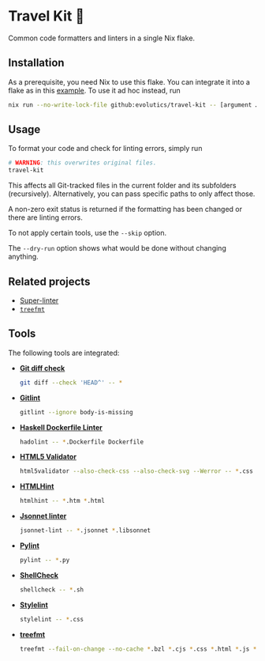 # Travel Kit 💼

Common code formatters and linters in a single Nix flake.

## Installation

As a prerequisite, you need Nix to use this flake. You can integrate it into a
flake as in this [example](example/flake.nix). To use it ad hoc instead, run

```bash
nix run --no-write-lock-file github:evolutics/travel-kit -- [argument …]
```

## Usage

To format your code and check for linting errors, simply run

```bash
# WARNING: this overwrites original files.
travel-kit
```

This affects all Git-tracked files in the current folder and its subfolders
(recursively). Alternatively, you can pass specific paths to only affect those.

A non-zero exit status is returned if the formatting has been changed or there
are linting errors.

To not apply certain tools, use the `--skip` option.

The `--dry-run` option shows what would be done without changing anything.

## Related projects

- [Super-linter](https://github.com/super-linter/super-linter)
- [`treefmt`](https://github.com/numtide/treefmt)

## Tools

The following tools are integrated:

- [**Git diff check**](https://git-scm.com/docs/git-diff#Documentation/git-diff.txt---check)

  ```bash
  git diff --check 'HEAD^' -- *
  ```

- [**Gitlint**](https://jorisroovers.com/gitlint/)

  ```bash
  gitlint --ignore body-is-missing
  ```

- [**Haskell Dockerfile Linter**](https://hackage.haskell.org/package/hadolint)

  ```bash
  hadolint -- *.Dockerfile Dockerfile
  ```

- [**HTML5 Validator**](https://github.com/svenkreiss/html5validator)

  ```bash
  html5validator --also-check-css --also-check-svg --Werror -- *.css *.htm *.html *.svg *.xht *.xhtml
  ```

- [**HTMLHint**](https://github.com/htmlhint/HTMLHint)

  ```bash
  htmlhint -- *.htm *.html
  ```

- [**Jsonnet linter**](https://jsonnet.org/learning/tools.html)

  ```bash
  jsonnet-lint -- *.jsonnet *.libsonnet
  ```

- [**Pylint**](https://pylint.readthedocs.io/en/stable/)

  ```bash
  pylint -- *.py
  ```

- [**ShellCheck**](https://hackage.haskell.org/package/ShellCheck)

  ```bash
  shellcheck -- *.sh
  ```

- [**Stylelint**](https://stylelint.io)

  ```bash
  stylelint -- *.css
  ```

- [**treefmt**](https://github.com/numtide/treefmt)

  ```bash
  treefmt --fail-on-change --no-cache *.bzl *.cjs *.css *.html *.js *.json *.json5 *.jsonnet *.jsx *.libsonnet *.md *.mdx *.mjs *.nix *.py *.pyi *.rb *.scss *.sh *.tf *.toml *.ts *.tsx *.vue *.yaml *.yml BUILD.bazel Vagrantfile
  ```
